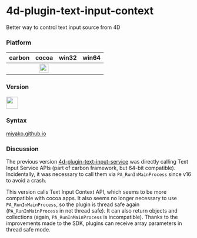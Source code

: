 # 4d-plugin-text-input-context
Better way to control text input source from 4D

### Platform

| carbon | cocoa | win32 | win64 |
|:------:|:-----:|:---------:|:---------:|
||<img src="https://cloud.githubusercontent.com/assets/1725068/22371562/1b091f0a-e4db-11e6-8458-8653954a7cce.png" width="24" height="24" /> | | 

### Version

<img src="https://user-images.githubusercontent.com/1725068/41266195-ddf767b2-6e30-11e8-9d6b-2adf6a9f57a5.png" width="32" height="32" />

### Syntax

[miyako.github.io](https://miyako.github.io/2019/06/27/4d-plugin-text-input-context.html)

### Discussion

The previous version [4d-plugin-text-input-service](https://github.com/miyako/4d-plugin-text-input-service) was directly calling Text Input Service APIs (part of carbon framework, but 64-bit compatible). Incidentally, it was necessary to call them via ``PA_RunInMainProcess`` since v16 to avoid a crash.  

This version calls Text Input Context API, which seems to be more compatible with cocoa apps. It also seems no longer necessary to use ``PA_RunInMainProcess``, so the plugin is thread safe again (``PA_RunInMainProcess`` in not thread safe). It can also return objects and collections (again, ``PA_RunInMainProcess`` is incompatible). Thanks to the improvements made to the SDK, plugins can receive array parameters in thread safe mode.

